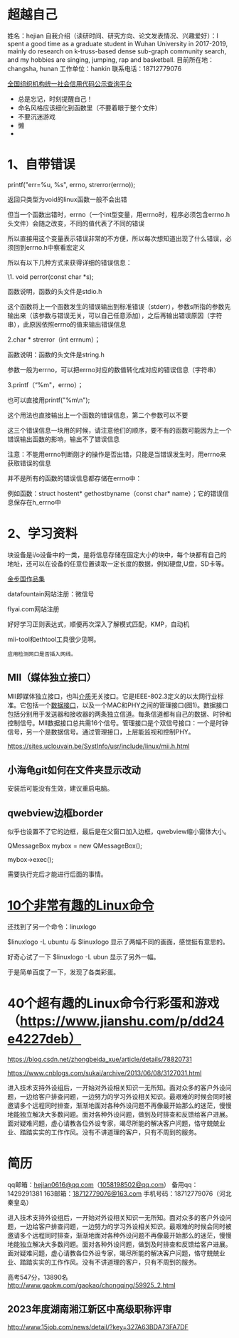 # 超越自己

姓名：hejian
自我介绍（读研时间、研究方向、论文发表情况、兴趣爱好）：I spent a good time as a graduate student in Wuhan University in 2017-2019, mainly do research on k-truss-based dense sub-graph community search, and my hobbies are singing, jumping, rap and basketball.
目前所在地：changsha, hunan
工作单位：hankin
联系电话：18712779076

[全国组织机构统一社会信用代码公示查询平台](https://www.cods.org.cn/)


- 总是忘记，时刻提醒自己！
- 命名风格应该细化到函数里（不要着眼于整个文件）
- 不要沉迷游戏
- 懒
- 

# 1、自带错误

printf("err=%u, %s", errno, strerror(errno));

返回只类型为void的linux函数一般不会出错

但当一个函数出错时，errno（一个int型变量，用errno时，程序必须包含errno.h头文件）会随之改变，不同的值代表了不同的错误

所以直接用这个变量表示错误非常的不方便，所以每次想知道出现了什么错误，必须回到errno.h中察看宏定义

所以有以下几种方式来获得详细的错误信息：

\1. void perror(const char *s);

函数说明，函数的头文件是stdio.h

这个函数将上一个函数发生的错误输出到标准错误（stderr），参数s所指的参数先输出来（该参数与错误无关，可以自己任意添加），之后再输出错误原因（字符串），此原因依照errno的值来输出错误信息

2.char * strerror（int errnum）；

函数说明：函数的头文件是string.h

参数一般为errno，可以把errno对应的数值转化成对应的错误信息（字符串）

3.printf（“%m"，errno）；

也可以直接用printf("%m\n");

这个用法也直接输出上一个函数的错误信息，第二个参数可以不要


这三个错误信息一块用的时候，请注意他们的顺序，要不有的函数可能因为上一个错误输出函数的影响，输出不了错误信息

 

注意：不能用errno判断刚才的操作是否出错，只能是当错误发生时，用errno来获取错误的信息

并不是所有的函数的错误信息都存储在errno中：

例如函数：struct hostent* gethostbyname（const char* name）；它的错误信息保存在h_errno中

# 2、学习资料

块设备是i/o设备中的一类，是将信息存储在固定大小的块中，每个块都有自己的地址，还可以在设备的任意位置读取一定长度的数据，例如硬盘,U盘，SD卡等。

[金步国作品集](http://www.jinbuguo.com/)





datafountain网站注册：微信号

flyai.com网站注册

好好学习正则表达式，顺便再次深入了解模式匹配，KMP，自动机



mii-tool和ethtool工具很少见啊。

```
应用检测网口是否插入网线。
```

## MII（媒体独立接口）

MII即媒体独立接口，也叫[介质](https://baike.baidu.com/item/介质/5419484)无关接口。它是IEEE-802.3定义的以太网行业标准。它包括一个[数据接口](https://baike.baidu.com/item/数据接口/6659495)，以及一个MAC和PHY之间的管理接口(图1)。数据接口包括分别用于发送器和接收器的两条独立信道。每条信道都有自己的数据、时钟和控制信号。MII数据接口总共需16个信号。管理接口是个双信号接口：一个是时钟信号，另一个是数据信号。通过管理接口，上层能监视和控制PHY。

https://sites.uclouvain.be/SystInfo/usr/include/linux/mii.h.html

## 小海龟git如何在文件夹显示改动

安装后可能没有生效，建议重启电脑。

## qwebview边框border

似乎也设置不了它的边框，最后是在父窗口加入边框，qwebview缩小窗体大小。

QMessageBox mybox = new QMessageBox();

mybox->exec();

需要执行完后才能进行后面的事情。



# [10个非常有趣的Linux命令](https://www.cnblogs.com/1394htw/p/6358737.html)

还找到了另一个命令：linuxlogo

$linuxlogo -L ubuntu  与  $linuxlogo 显示了两幅不同的画面，感觉挺有意思的。

好奇心试了一下 $linuxlogo -L ubun 显示了另外一幅。

于是简单百度了一下，发现了各类彩蛋。

# 40个超有趣的Linux命令行彩蛋和游戏（https://www.jianshu.com/p/dd24e4227deb）

https://blog.csdn.net/zhongbeida_xue/article/details/78820731

https://www.cnblogs.com/sukai/archive/2013/06/08/3127031.html



进入技术支持外设组后，一开始对外设相关知识一无所知。面对众多的客户外设问题，一边给客户排查问题，一边努力的学习外设相关知识。最艰难的时候会同时被邀请多个远程同时排查，渐渐地面对各种外设问题不再像最开始那么的迷茫，慢慢地能独立解决大多数问题。面对各种外设问题，做到及时排查和反馈给客户进展。面对疑难问题，虚心请教各位外设专家，竭尽所能的解决客户问题，恪守兢兢业业、踏踏实实的工作作风。没有不讲道理的客户，只有不周到的服务。



# 简历
qq邮箱：hejian0616@qq.com（1058198502@qq.com）
备用qq：1429291381
163邮箱：18712779076@163.com
手机号码：18712779076（河北秦皇岛）



进入技术支持外设组后，一开始对外设相关知识一无所知。面对众多的客户外设问题，一边给客户排查问题，一边努力的学习外设相关知识。最艰难的时候会同时被邀请多个远程同时排查，渐渐地面对各种外设问题不再像最开始那么的迷茫，慢慢地能独立解决大多数问题。面对各种外设问题，做到及时排查和反馈给客户进展。面对疑难问题，虚心请教各位外设专家，竭尽所能的解决客户问题，恪守兢兢业业、踏踏实实的工作作风。没有不讲道理的客户，只有不周到的服务。

高考547分，13890名
http://www.gaokw.com/gaokao/chongqing/59925_2.html

## 2023年度湖南湘江新区中高级职称评审
http://www.15job.com/news/detail/?key=327A63BDA73FA7DF









